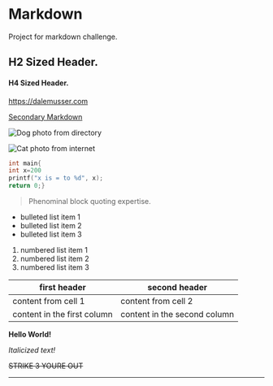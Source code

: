 # Markdown
Project for markdown challenge.

## H2 Sized Header.

#### H4 Sized Header.

<https://dalemusser.com>

[Secondary Markdown](https://github.com/james2067/Markdown/blob/master/Secondary.md)

![Dog photo from directory](C:\Users\james\Documents\School\Markdown\th.jpg)

![Cat photo from internet](https://media.mnn.com/assets/images/2016/02/angry-cat.jpg.838x0_q80.jpg)

```C
int main{
int x=200
printf("x is = to %d", x);
return 0;}
```

> Phenominal block quoting expertise.

* bulleted list item 1
* bulleted list item 2
* bulleted list item 3

1. numbered list item 1
2. numbered list item 2
3. numbered list item 3

first header | second header
------------ | -------------
content from cell 1 | content from cell 2
content in the first column | content in the second column

**Hello World!**

*Italicized text!*

~~STRIKE 3 YOURE OUT~~

___
